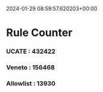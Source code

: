 2024-01-29 08:59:57.620203+00:00
# Rule Counter 
 ### UCATE : 432422

 ### Veneto : 156468

 ### Allowlist : 13930